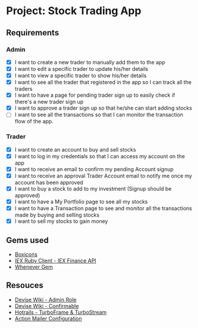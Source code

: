 # Project: Stock Trading App

## Requirements

### Admin

- [x] I want to create a new trader to manually add them to the app
- [x] I want to edit a specific trader to update his/her details
- [x] I want to view a specific trader to show his/her details
- [x] I want to see all the trader that registered in the app so I can track all the traders
- [x] I want to have a page for pending trader sign up to easily check if there's a new trader sign up
- [x] I want to approve a trader sign up so that he/she can start adding stocks
- [ ] I want to see all the transactions so that I can monitor the transaction flow of the app.

### Trader

- [x] I want to create an account to buy and sell stocks
- [x] I want to log in my credentials so that I can access my account on the app
- [x] I want to receive an email to confirm my pending Account signup
- [x] I want to receive an approval Trader Account email to notify me once my account has been approved
- [x] I want to buy a stock to add to my investment (Signup should be approved)
- [x] I want to have a My Portfolio page to see all my stocks
- [x] I want to have a Transaction page to see and monitor all the transactions made by buying and selling stocks
- [x] I want to sell my stocks to gain money

## Gems used

- [Boxicons](https://boxicons.com/usage)
- [IEX Ruby Client - IEX Finance API](https://github.com/dblock/iex-ruby-client)
- [Whenever Gem](https://github.com/javan/whenever)

## Resouces

- [Devise Wiki - Admin Role](https://github.com/heartcombo/devise/wiki/How-To:-Add-an-Admin-Role)
- [Devise Wiki - Confirmable](https://github.com/heartcombo/devise/wiki/How-To:-Add-:confirmable-to-Users)
- [Hotrails - TurboFrame & TurboStream](https://www.hotrails.dev/turbo-rails/turbo-frames-and-turbo-streams)
- [Action Mailer Configuration](https://guides.rubyonrails.org/action_mailer_basics.html#action-mailer-configuration)

